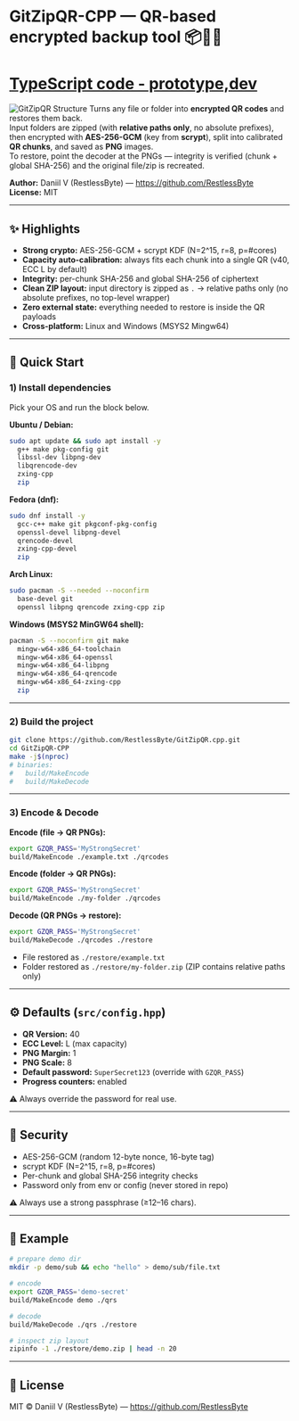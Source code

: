 # GitZipQR-CPP — QR-based encrypted backup tool 📦🔐📱
# [TypeScript code - prototype,dev](https://github.com/RestlessByte/GitZipQR.ts)
![GitZipQR Structure](https://github.com/RestlessByte/GitZipQR/blob/main/assets/structures/structures.png)
Turns any file or folder into **encrypted QR codes** and restores them back.  
Input folders are zipped (with **relative paths only**, no absolute prefixes), then encrypted with **AES-256-GCM** (key from **scrypt**), split into calibrated **QR chunks**, and saved as **PNG** images.  
To restore, point the decoder at the PNGs — integrity is verified (chunk + global SHA-256) and the original file/zip is recreated.

**Author:** Daniil V (RestlessByte) — <https://github.com/RestlessByte>  
**License:** MIT

---

## ✨ Highlights

- **Strong crypto:** AES-256-GCM + scrypt KDF (N=2^15, r=8, p=#cores)  
- **Capacity auto-calibration:** always fits each chunk into a single QR (v40, ECC L by default)  
- **Integrity:** per-chunk SHA-256 and global SHA-256 of ciphertext  
- **Clean ZIP layout:** input directory is zipped as `.` → relative paths only (no absolute prefixes, no top-level wrapper)  
- **Zero external state:** everything needed to restore is inside the QR payloads  
- **Cross-platform:** Linux and Windows (MSYS2 Mingw64)

---

## 🚀 Quick Start

### 1) Install dependencies

Pick your OS and run the block below.

**Ubuntu / Debian:**
```bash
sudo apt update && sudo apt install -y 
  g++ make pkg-config git 
  libssl-dev libpng-dev 
  libqrencode-dev 
  zxing-cpp 
  zip
```

**Fedora (dnf):**
```bash
sudo dnf install -y 
  gcc-c++ make git pkgconf-pkg-config 
  openssl-devel libpng-devel 
  qrencode-devel 
  zxing-cpp-devel 
  zip
```

**Arch Linux:**
```bash
sudo pacman -S --needed --noconfirm 
  base-devel git 
  openssl libpng qrencode zxing-cpp zip
```

**Windows (MSYS2 MinGW64 shell):**
```bash
pacman -S --noconfirm git make 
  mingw-w64-x86_64-toolchain 
  mingw-w64-x86_64-openssl 
  mingw-w64-x86_64-libpng 
  mingw-w64-x86_64-qrencode 
  mingw-w64-x86_64-zxing-cpp 
  zip
```

---

### 2) Build the project

```bash
git clone https://github.com/RestlessByte/GitZipQR.cpp.git
cd GitZipQR-CPP
make -j$(nproc)
# binaries:
#   build/MakeEncode
#   build/MakeDecode
```

---

### 3) Encode & Decode

**Encode (file → QR PNGs):**
```bash
export GZQR_PASS='MyStrongSecret'
build/MakeEncode ./example.txt ./qrcodes
```

**Encode (folder → QR PNGs):**
```bash
export GZQR_PASS='MyStrongSecret'
build/MakeEncode ./my-folder ./qrcodes
```

**Decode (QR PNGs → restore):**
```bash
export GZQR_PASS='MyStrongSecret'
build/MakeDecode ./qrcodes ./restore
```

- File restored as `./restore/example.txt`  
- Folder restored as `./restore/my-folder.zip` (ZIP contains relative paths only)

---

## ⚙️ Defaults (`src/config.hpp`)

- **QR Version:** 40  
- **ECC Level:** L (max capacity)  
- **PNG Margin:** 1  
- **PNG Scale:** 8  
- **Default password:** `SuperSecret123` (override with `GZQR_PASS`)  
- **Progress counters:** enabled  

⚠️ Always override the password for real use.

---

## 🔐 Security

- AES-256-GCM (random 12-byte nonce, 16-byte tag)  
- scrypt KDF (N=2^15, r=8, p=#cores)  
- Per-chunk and global SHA-256 integrity checks  
- Password only from env or config (never stored in repo)  

⚠️ Always use a strong passphrase (≥12–16 chars).

---

## 🧪 Example

```bash
# prepare demo dir
mkdir -p demo/sub && echo "hello" > demo/sub/file.txt

# encode
export GZQR_PASS='demo-secret'
build/MakeEncode demo ./qrs

# decode
build/MakeDecode ./qrs ./restore

# inspect zip layout
zipinfo -1 ./restore/demo.zip | head -n 20
```

---

## 📄 License

MIT © Daniil V (RestlessByte) — <https://github.com/RestlessByte>  
